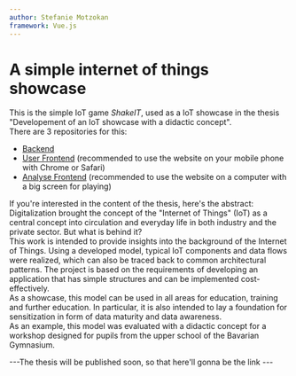 ```yaml
---
author: Stefanie Motzokan
framework: Vue.js
---
```


# A simple internet of things showcase 

This is the simple IoT game *ShakeIT*, used as a IoT showcase in the thesis "Developement of an IoT showcase with a didactic concept".\
There are 3 repositories for this: 
- [Backend](https://github.com/steffimo/backend)
- [User Frontend](https://github.com/steffimo/iotgame) (recommended to use the website on your mobile phone with Chrome or Safari)
- [Analyse Frontend](https://github.com/steffimo/analysis) (recommended to use the website on a computer with a big screen for playing)

If you're interested in the content of the thesis, here's the abstract:\
Digitalization brought the concept of the "Internet of Things" (IoT) as a central concept into circulation and everyday life in both industry and the private sector. But what is behind it?\
This work is intended to provide insights into the background of the Internet of Things. Using a developed model, typical IoT components and data flows were realized, which can also be traced back to common architectural patterns. The project is based on the requirements of developing an application that has simple structures and can be implemented cost-effectively.\
As a showcase, this model can be used in all areas for education, training and further education. In particular, it is also intended to lay a foundation for sensitization in form of data maturity and data awareness.\
As an example, this model was evaluated with a didactic concept for a workshop designed for pupils from the upper school of the Bavarian Gymnasium.

---The thesis will be published soon, so that here'll gonna be the link ---
